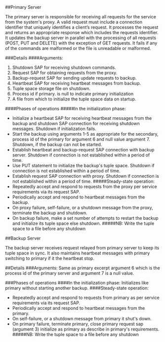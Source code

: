 ##Primary Server

The primary server is responsible for receiving all requests for the service from the system's proxy. A valid request must include a connection identifier that uniquely identifies a client’s request. It processes the request and returns an appropriate response which includes the requests identifier. It updates the backup server in parallel with the processing of all requests (POST, PUT and DELETE) with the exception of GET requests. It fails if any of the commands are malformed or the file is unreadable or malformed.

###Details
####Arguments:
1.  Shutdown SAP for receiving shutdown commands.
2.  Request SAP for obtaining requests from the proxy.
3.  Backup-request SAP for sending update requests to backup.
4.  Heartbeat SAP for receiving heartbeat messages from backup.
5.  Tuple space storage file on shutdown.
6.  Process id if primary. is null to indicate primary initialization
7.  A file from which to initialize the tuple space data on startup.

####Phases of operations
#####In the initialization phase:
- Initialize a heartbeat SAP for receiving heartbeat messages from the backup and shutdown SAP connection for receiving shutdown messages. Shutdown if initialization fails.
- Start the backup using arguments 1-5 as appropriate for the secondary, process id of the primary for argument 6 and null value argument 7. Shutdown, if the backup can not be started.
- Establish heartbeat and backup-request SAP connection with backup server. Shutdown if connection is not established within a period of time.
- Use PUT statement to initialize the backup's tuple space. Shutdown if connection is not established within a period of time.
- Establish request SAP connection with proxy. Shutdown if connection is not established within a period of time.
#####Steady-state operation:
- Repeatedly accept and respond to requests from the proxy per service requirements via its request SAP.
- Periodically accept and respond to heartbeat messages from the backup.
- On proxy failure, self-failure, or a shutdown message from the proxy, terminate the backup and shutdown.
- On backup failure, make a set number of attempts to restart the backup and initialize its tuple space else shutdown.
#####NB: Write the tuple space to a file before any shutdown 

##Backup Server

The backup server receives request relayed from primary server to keep its tuple space in sync. It also maintains heartbeat messages with primary switching to primary if it the heartbeat stop.

##Details
###Arguments:
Same as primary excerpt argument 6 which is the process id of the primary server and argument 7 is a null value.

###Phases of operations
####In the initialization phase:
Initializes like primary without starting another backup.
####Steady-state operation:
- Repeatedly accept and respond to requests from primary as per service requirements via its request SAP.
- Periodically accept and respond to heartbeat messages from the primary.
- On self-failure, or a shutdown message from primary it shut's down.
- On primary failure, terminate primary, close primary request sap (argument 3) initialize as primary as describe in primary's requirements.
#####NB: Write the tuple space to a file before any shutdown 